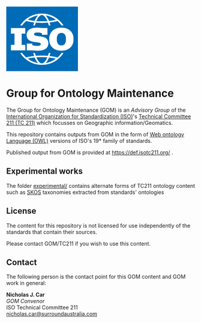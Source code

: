 ![](iso-logo-blue.png)

# Group for Ontology Maintenance

The Group for Ontology Maintenance (GOM) is an *Advisory Group* of the [International Organization for Standardization (ISO)](https://www.iso.org)'s [Technical Committee 211 (TC 211)](https://committee.iso.org/home/tc211) which focusses on Geographic information/Geomatics.

This repository contains outputs from GOM in the form of [Web ontology Language (OWL)](https://www.w3.org/OWL/) versions of ISO's 19* family of standards.

Published output from GOM is provided at https://def.isotc211.org/ .

## Experimental works
The folder [experimental/](experimental/) contains alternate forms of TC211 ontology content such as [SKOS](https://www.w3.org/TR/skos-reference/) taxonomies extracted from standards' ontologies

## License
The content for this repository is not licensed for use independently of the standards that contain their sources.

Please contact GOM/TC211 if you wish to use this content.

## Contact
The following person is the contact point for this GOM content and GOM work in general:

**Nicholas J. Car**  
*GOM Convenor*  
ISO Technical Committee 211  
<nicholas.car@surroundaustralia.com>